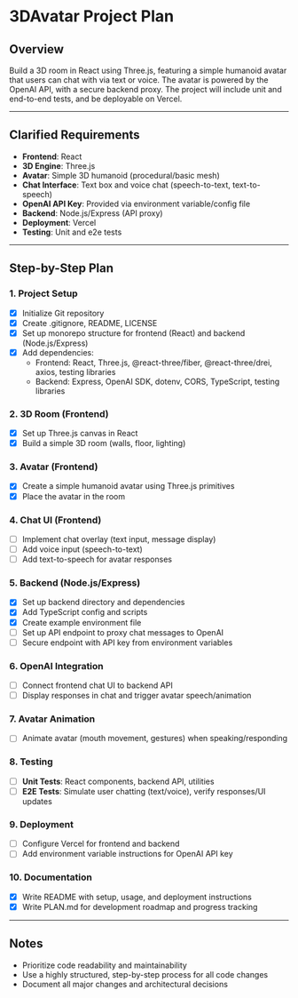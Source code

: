 # 3DAvatar Project Plan

## Overview
Build a 3D room in React using Three.js, featuring a simple humanoid avatar that users can chat with via text or voice. The avatar is powered by the OpenAI API, with a secure backend proxy. The project will include unit and end-to-end tests, and be deployable on Vercel.

---

## Clarified Requirements
- **Frontend**: React
- **3D Engine**: Three.js
- **Avatar**: Simple 3D humanoid (procedural/basic mesh)
- **Chat Interface**: Text box and voice chat (speech-to-text, text-to-speech)
- **OpenAI API Key**: Provided via environment variable/config file
- **Backend**: Node.js/Express (API proxy)
- **Deployment**: Vercel
- **Testing**: Unit and e2e tests

---

## Step-by-Step Plan

### 1. Project Setup
- [x] Initialize Git repository
- [x] Create .gitignore, README, LICENSE
- [x] Set up monorepo structure for frontend (React) and backend (Node.js/Express)
- [x] Add dependencies:
  - Frontend: React, Three.js, @react-three/fiber, @react-three/drei, axios, testing libraries
  - Backend: Express, OpenAI SDK, dotenv, CORS, TypeScript, testing libraries

### 2. 3D Room (Frontend)
- [x] Set up Three.js canvas in React
- [x] Build a simple 3D room (walls, floor, lighting)

### 3. Avatar (Frontend)
- [x] Create a simple humanoid avatar using Three.js primitives
- [x] Place the avatar in the room

### 4. Chat UI (Frontend)
- [ ] Implement chat overlay (text input, message display)
- [ ] Add voice input (speech-to-text)
- [ ] Add text-to-speech for avatar responses

### 5. Backend (Node.js/Express)
- [x] Set up backend directory and dependencies
- [x] Add TypeScript config and scripts
- [x] Create example environment file
- [ ] Set up API endpoint to proxy chat messages to OpenAI
- [ ] Secure endpoint with API key from environment variables

### 6. OpenAI Integration
- [ ] Connect frontend chat UI to backend API
- [ ] Display responses in chat and trigger avatar speech/animation

### 7. Avatar Animation
- [ ] Animate avatar (mouth movement, gestures) when speaking/responding

### 8. Testing
- [ ] **Unit Tests**: React components, backend API, utilities
- [ ] **E2E Tests**: Simulate user chatting (text/voice), verify responses/UI updates

### 9. Deployment
- [ ] Configure Vercel for frontend and backend
- [ ] Add environment variable instructions for OpenAI API key

### 10. Documentation
- [x] Write README with setup, usage, and deployment instructions
- [x] Write PLAN.md for development roadmap and progress tracking

---

## Notes
- Prioritize code readability and maintainability
- Use a highly structured, step-by-step process for all code changes
- Document all major changes and architectural decisions 